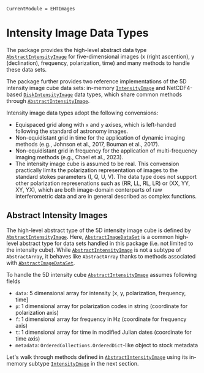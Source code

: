 ```@meta
CurrentModule = EHTImages
```

# Intensity Image Data Types
The package provides the high-level abstract data type [`AbstractIntensityImage`](@ref) for  five-dimensional images (x (right ascention), y (declination), frequency, polarization, time) and many methods to handle these data sets. 

The package further provides two reference implementations of the 5D intensity image cube data sets: in-memory [`IntensityImage`](@ref) and NetCDF4-based [`DiskIntensityImage`](@ref) data types, which share common methods through [`AbstractIntensityImage`](@ref).

Intensity image data types adopt the following convensions:
  - Equispaced grid along with `x` and `y` axises, which is left-handed following the standard of astronomy images.
  - Non-equidistant grid in time for the application of dynamic imaging methods (e.g., Johnson et al., 2017, Bouman et al., 2017).
  - Non-equidistant grid in frequency for the application of multi-frequency imaging methods (e.g., Chael et al., 2023).
  - The intensity image cube is assumed to be real. This convension practically limits the polarization representation of images to the standard stokes parameters (I, Q, U, V). The data type does not support other polarization represenations such as (RR, LL, RL, LR) or (XX, YY, XY, YX), which are both image-domain conterparts of raw interferometric data and are in general described as complex functions. 


## Abstract Intensity Images
The high-level abstract type of the 5D intensity image cube is defined by [`AbstractIntensityImage`](@ref). Here, [`AbstractImageDataSet`](@ref) is a common high-level abstract type for data sets handled in this package (i.e. not limited to the intensity cube). While [`AbstractIntensityImage`](@ref) is not a subtype of `AbstractArray`, it behaves like `AbstractArray` thanks to methods associated with [`AbstractImageDataSet`](@ref).

To handle the 5D intensity cube [`AbstractIntensityImage`](@ref) assumes following fields
- `data`: 5 dimensional array for intensity [x, y, polarization, frequency, time]
- `p`: 1 dimensional array for polarization codes in string (coordinate for polarization axis)
- `f`: 1 dimensional array for frequency in Hz (coordinate for frequency axis)
- `t`: 1 dimensional array for time in modified Julian dates (coordinate for time axis)
- `metadata`: `OrderedCollections.OrderedDict`-like object to stock metadata

Let's walk through methods defined in [`AbstractIntensityImage`](@ref) using its in-memory subtype [`IntensityImage`](@ref) in the next section.


